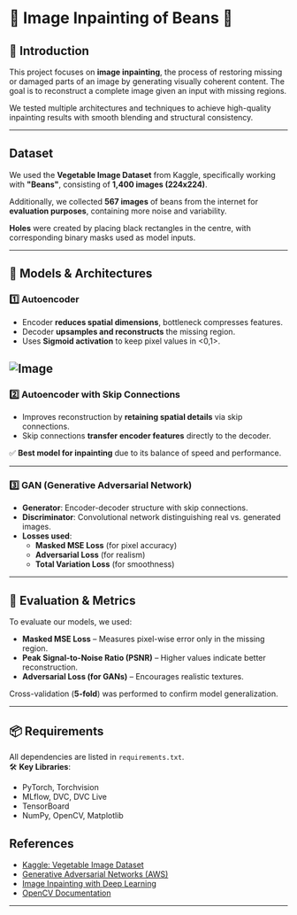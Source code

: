 # 🫛 Image Inpainting of Beans 🫛




## 📌 Introduction
This project focuses on **image inpainting**, the process of restoring missing or damaged parts of an image by generating visually coherent content. The goal is to reconstruct a complete image given an input with missing regions.

We tested multiple architectures and techniques to achieve high-quality inpainting results with smooth blending and structural consistency.

---

##  Dataset
We used the **Vegetable Image Dataset** from Kaggle, specifically working with **"Beans"**, consisting of **1,400 images (224x224)**. 

Additionally, we collected **567 images** of beans from the internet for **evaluation purposes**, containing more noise and variability.


**Holes** were created by placing black rectangles in the centre, with corresponding binary masks used as model inputs.

---

## 🔬 Models & Architectures

### 1️⃣ **Autoencoder**
- Encoder **reduces spatial dimensions**, bottleneck compresses features.
- Decoder **upsamples and reconstructs** the missing region.
- Uses **Sigmoid activation** to keep pixel values in <0,1>.

![Image](https://github.com/user-attachments/assets/e021bba6-2d04-4812-9067-299c9f9e6175)
---

### 2️⃣ **Autoencoder with Skip Connections**
- Improves reconstruction by **retaining spatial details** via skip connections.
- Skip connections **transfer encoder features** directly to the decoder.


✅ **Best model for inpainting** due to its balance of speed and performance.

---

### 3️⃣ **GAN (Generative Adversarial Network)**
- **Generator**: Encoder-decoder structure with skip connections.
- **Discriminator**: Convolutional network distinguishing real vs. generated images.
- **Losses used**:
  - **Masked MSE Loss** (for pixel accuracy)
  - **Adversarial Loss** (for realism)
  - **Total Variation Loss** (for smoothness)



---

## 🎯 Evaluation & Metrics
To evaluate our models, we used:
- **Masked MSE Loss** – Measures pixel-wise error only in the missing region.  
- **Peak Signal-to-Noise Ratio (PSNR)** – Higher values indicate better reconstruction.  
- **Adversarial Loss (for GANs)** – Encourages realistic textures.  

Cross-validation (**5-fold**) was performed to confirm model generalization.

---



## 📦 Requirements
All dependencies are listed in `requirements.txt`.  
🛠 **Key Libraries**:
- PyTorch, Torchvision
- MLflow, DVC, DVC Live
- TensorBoard
- NumPy, OpenCV, Matplotlib



## References
- [Kaggle: Vegetable Image Dataset](https://www.kaggle.com/datasets/misrakahmed/vegetable-image-dataset)  
- [Generative Adversarial Networks (AWS)](https://aws.amazon.com/what-is/gan/)  
- [Image Inpainting with Deep Learning](https://wandb.ai/wandb_fc/articles/reports/Introduction-to-image-inpainting-with-deep-learning--Vmlldzo1NDI3MjA5)  
- [OpenCV Documentation](https://docs.opencv.org/)  

---


